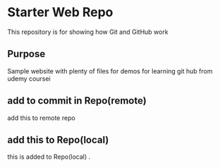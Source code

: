 # Starter Web Repo

This repository is for showing how Git and GitHub work

## Purpose

Sample website with plenty of files for demos
for learning git hub from udemy coursei

## add to commit in Repo(remote) 

add this to remote repo


## add this to Repo(local) 
this is added to Repo(local) .
